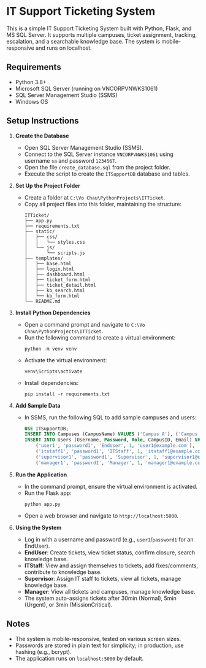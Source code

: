 # IT Support Ticketing System

This is a simple IT Support Ticketing System built with Python, Flask, and MS SQL Server. It supports multiple campuses, ticket assignment, tracking, escalation, and a searchable knowledge base. The system is mobile-responsive and runs on localhost.

## Requirements
- Python 3.8+
- Microsoft SQL Server (running on VNCORPVNWKS1061)
- SQL Server Management Studio (SSMS)
- Windows OS

## Setup Instructions

1. **Create the Database**
   - Open SQL Server Management Studio (SSMS).
   - Connect to the SQL Server instance `VNCORPVNWKS1061` using username `sa` and password `1234567`.
   - Open the file `create_database.sql` from the project folder.
   - Execute the script to create the `ITSupportDB` database and tables.

2. **Set Up the Project Folder**
   - Create a folder at `C:\Vo Chau\PythonProjects\ITTicket`.
   - Copy all project files into this folder, maintaining the structure:
     ```
     ITTicket/
     ├── app.py
     ├── requirements.txt
     ├── static/
     │   ├── css/
     │   │   └── styles.css
     │   └── js/
     │       └── scripts.js
     ├── templates/
     │   ├── base.html
     │   ├── login.html
     │   ├── dashboard.html
     │   ├── ticket_form.html
     │   ├── ticket_detail.html
     │   ├── kb_search.html
     │   └── kb_form.html
     └── README.md
     ```

3. **Install Python Dependencies**
   - Open a command prompt and navigate to `C:\Vo Chau\PythonProjects\ITTicket`.
   - Run the following command to create a virtual environment:
     ```
     python -m venv venv
     ```
   - Activate the virtual environment:
     ```
     venv\Scripts\activate
     ```
   - Install dependencies:
     ```
     pip install -r requirements.txt
     ```

4. **Add Sample Data**
   - In SSMS, run the following SQL to add sample campuses and users:
     ```sql
     USE ITSupportDB;
     INSERT INTO Campuses (CampusName) VALUES ('Campus A'), ('Campus B');
     INSERT INTO Users (Username, Password, Role, CampusID, Email) VALUES
         ('user1', 'password1', 'EndUser', 1, 'user1@example.com'),
         ('itstaff1', 'password1', 'ITStaff', 1, 'itstaff1@example.com'),
         ('supervisor1', 'password1', 'Supervisor', 1, 'supervisor1@example.com'),
         ('manager1', 'password1', 'Manager', 1, 'manager1@example.com');
     ```

5. **Run the Application**
   - In the command prompt, ensure the virtual environment is activated.
   - Run the Flask app:
     ```
     python app.py
     ```
   - Open a web browser and navigate to `http://localhost:5000`.

6. **Using the System**
   - Log in with a username and password (e.g., `user1`/`password1` for an EndUser).
   - **EndUser**: Create tickets, view ticket status, confirm closure, search knowledge base.
   - **ITStaff**: View and assign themselves to tickets, add fixes/comments, contribute to knowledge base.
   - **Supervisor**: Assign IT staff to tickets, view all tickets, manage knowledge base.
   - **Manager**: View all tickets and campuses, manage knowledge base.
   - The system auto-assigns tickets after 30min (Normal), 5min (Urgent), or 3min (MissionCritical).

## Notes
- The system is mobile-responsive, tested on various screen sizes.
- Passwords are stored in plain text for simplicity; in production, use hashing (e.g., bcrypt).
- The application runs on `localhost:5000` by default.